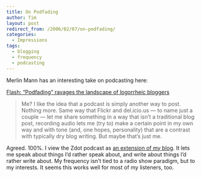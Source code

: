 ```yaml
---
title: On Podfading
author: Tim
layout: post
redirect_from: /2006/02/07/on-podfading/
categories:
  - Impressions
tags:
  - blogging
  - frequency
  - podcasting
---
```

Merlin Mann has an interesting take on podcasting here:

[Flash: “Podfading” ravages the landscape of logorrheic bloggers][1]

> Me? I like the idea that a podcast is simply another way to post. Nothing more. Same way that Flickr and del.icio.us — to name just a couple — let me share something in a way that isn’t a traditional blog post, recording audio lets me (try to) make a certain point in my own way and with tone (and, one hopes, personality) that are a contrast with typically dry blog writing. But maybe that’s just me.

Agreed. 100%. I view the Zdot podcast as [an extension of my blog][2]. It lets me speak about things I&#8217;d rather speak about, and write about things I&#8217;d rather write about. My frequency isn&#8217;t tied to a radio show paradigm, but to my interests. It seems this works well for most of my listeners, too.

 [1]: http://www.43folders.com/2006/02/07/podfading/
 [2]: http://www.onjava.com/pub/a/onjava/2006/02/01/java-podcasters.html "The Java Podcasters, Part 2"
